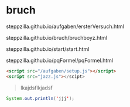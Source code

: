 # bruch

steppzilla.github.io/aufgaben/ersterVersuch.html

steppzilla.github.io/bruch/bruchboyz.html

steppzilla.github.io/start/start.html

steppzilla.github.io/pqFormel/pqFormel.html
```html
<script src="/aufgaben/setup.js"></script>
<script src="jazz.js"></scipt>
```


> lkajdsflkjadsf

```java
System.out.println('jjj');
```
